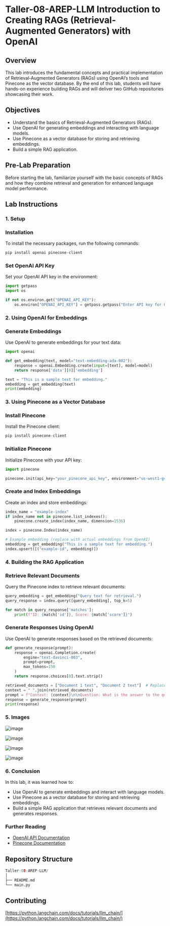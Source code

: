 # Taller-08-AREP-LLM Introduction to Creating RAGs (Retrieval-Augmented Generators) with OpenAI

## Overview

This lab introduces the fundamental concepts and practical implementation of Retrieval-Augmented Generators (RAGs) using OpenAI’s tools and Pinecone as the vector database. By the end of this lab, students will have hands-on experience building RAGs and will deliver two GitHub repositories showcasing their work.

## Objectives

- Understand the basics of Retrieval-Augmented Generators (RAGs).
- Use OpenAI for generating embeddings and interacting with language models.
- Use Pinecone as a vector database for storing and retrieving embeddings.
- Build a simple RAG application.

## Pre-Lab Preparation

Before starting the lab, familiarize yourself with the basic concepts of RAGs and how they combine retrieval and generation for enhanced language model performance.

## Lab Instructions

### 1. Setup

### Installation

To install the necessary packages, run the following commands:

```python
pip install openai pinecone-client
```

### Set OpenAI API Key

Set your OpenAI API key in the environment:

```python
import getpass
import os

if not os.environ.get("OPENAI_API_KEY"):
    os.environ["OPENAI_API_KEY"] = getpass.getpass("Enter API key for OpenAI: ")
```

### 2. Using OpenAI for Embeddings

### Generate Embeddings

Use OpenAI to generate embeddings for your text data:

```python
import openai

def get_embedding(text, model="text-embedding-ada-002"):
    response = openai.Embedding.create(input=[text], model=model)
    return response['data'][0]['embedding']

text = "This is a sample text for embedding."
embedding = get_embedding(text)
print(embedding)
```

### 3. Using Pinecone as a Vector Database

### Install Pinecone

Install the Pinecone client:

```python
pip install pinecone-client
```

### Initialize Pinecone

Initialize Pinecone with your API key:

```python
import pinecone

pinecone.init(api_key="your_pinecone_api_key", environment="us-west1-gcp")
```

### Create and Index Embeddings

Create an index and store embeddings:

```python
index_name = "example-index"
if index_name not in pinecone.list_indexes():
    pinecone.create_index(index_name, dimension=1536)

index = pinecone.Index(index_name)

# Example embedding (replace with actual embeddings from OpenAI)
embedding = get_embedding("This is a sample text for embedding.")
index.upsert([("example-id", embedding)])
```

### 4. Building the RAG Application

### Retrieve Relevant Documents

Query the Pinecone index to retrieve relevant documents:

```python
query_embedding = get_embedding("Query text for retrieval.")
query_response = index.query([query_embedding], top_k=5)

for match in query_response['matches']:
    print(f"ID: {match['id']}, Score: {match['score']}")
```

### Generate Responses Using OpenAI

Use OpenAI to generate responses based on the retrieved documents:

```python
def generate_response(prompt):
    response = openai.Completion.create(
        engine="text-davinci-003",
        prompt=prompt,
        max_tokens=150
    )
    return response.choices[0].text.strip()

retrieved_documents = ["Document 1 text", "Document 2 text"]  # Replace with actual retrieved documents
context = " ".join(retrieved_documents)
prompt = f"Context: {context}\n\nQuestion: What is the answer to the query?"
response = generate_response(prompt)
print(response)
```

### 5. Images

![image](https://github.com/user-attachments/assets/7c342090-3b26-44f6-a3f9-10cab92362af)

![image](https://github.com/user-attachments/assets/50102164-7b94-4774-a3b8-7aaadecc7dcd)

![image](https://github.com/user-attachments/assets/8e3794bd-3f88-4444-a8e0-718c9d6048ef)

![image](https://github.com/user-attachments/assets/e871f285-8013-48bc-a371-d76c1116a9db)

### 6. Conclusion

In this lab, it was learned how to:

- Use OpenAI to generate embeddings and interact with language models.
- Use Pinecone as a vector database for storing and retrieving embeddings.
- Build a simple RAG application that retrieves relevant documents and generates responses.

### Further Reading

- [OpenAI API Documentation](https://platform.openai.com/docs/)
- [Pinecone Documentation](https://www.pinecone.io/docs/)

## Repository Structure

```python
Taller-08-AREP-LLM/
│
├── README.md                
└── main.py                       
```

## Contributing

[https://python.langchain.com/docs/tutorials/llm_chain/](https://python.langchain.com/docs/tutorials/llm_chain/)






